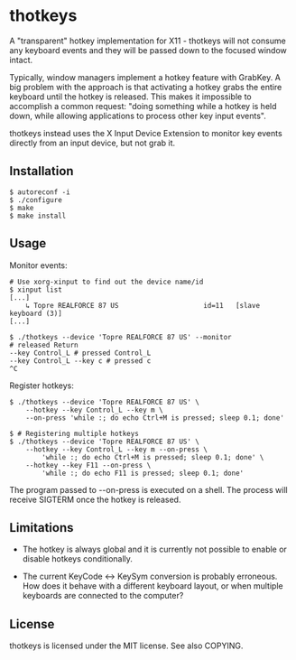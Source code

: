 thotkeys
========

A "transparent" hotkey implementation for X11 - thotkeys will not consume any
keyboard events and they will be passed down to the focused window intact.

Typically, window managers implement a hotkey feature with GrabKey. A big
problem with the approach is that activating a hotkey grabs the entire keyboard
until the hotkey is released. This makes it impossible to accomplish a common
request: "doing something while a hotkey is held down, while allowing
applications to process other key input events".

thotkeys instead uses the X Input Device Extension to monitor key events
directly from an input device, but not grab it.


Installation
------------

	$ autoreconf -i
	$ ./configure
	$ make
	$ make install


Usage
-----

Monitor events:

	# Use xorg-xinput to find out the device name/id
	$ xinput list
	[...]
	    ↳ Topre REALFORCE 87 US                   	id=11	[slave  keyboard (3)]
	[...]

	$ ./thotkeys --device 'Topre REALFORCE 87 US' --monitor
	# released Return
	--key Control_L # pressed Control_L
	--key Control_L --key c # pressed c
	^C

Register hotkeys:

	$ ./thotkeys --device 'Topre REALFORCE 87 US' \
		--hotkey --key Control_L --key m \
		--on-press 'while :; do echo Ctrl+M is pressed; sleep 0.1; done'

	$ # Registering multiple hotkeys
	$ ./thotkeys --device 'Topre REALFORCE 87 US' \
		--hotkey --key Control_L --key m --on-press \
			'while :; do echo Ctrl+M is pressed; sleep 0.1; done' \
		--hotkey --key F11 --on-press \
			'while :; do echo F11 is pressed; sleep 0.1; done'

The program passed to --on-press is executed on a shell. The process will
receive SIGTERM once the hotkey is released.


Limitations
-----------

 - The hotkey is always global and it is currently not possible to enable or
   disable hotkeys conditionally.

 - The current KeyCode <-> KeySym conversion is probably erroneous. How does it
   behave with a different keyboard layout, or when multiple keyboards are
   connected to the computer?


License
-------

thotkeys is licensed under the MIT license. See also COPYING.
